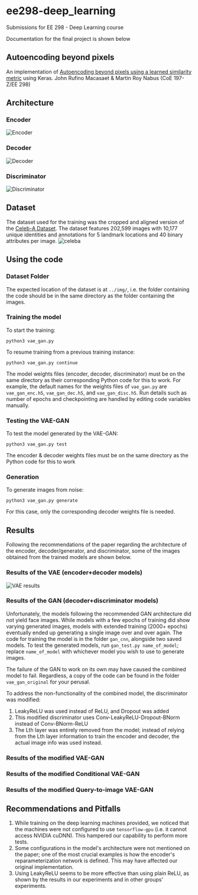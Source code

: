# ee298-deep_learning
Submissions for EE 298 - Deep Learning course

Documentation for the final project is shown below

## Autoencoding beyond pixels
An implementation of [Autoencoding beyond pixels using a learned similarity metric](https://arxiv.org/pdf/1512.09300.pdf) using Keras.
John Rufino Macasaet & Martin Roy Nabus (CoE 197-Z/EE 298)

## Architecture
### Encoder
![Encoder](https://s3-ap-southeast-1.amazonaws.com/celebadataset/Original/vae_cnn_encoder.png)
### Decoder
![Decoder](https://i.imgur.com/TD3yVEo.png)
### Discriminator
![Discriminator](https://raw.githubusercontent.com/mrnabus/ee298-deep_learning/master/pics/vae_gan_disc_orig.png)

## Dataset
The dataset used for the training was the cropped and aligned version of the [Celeb-A Dataset](http://mmlab.ie.cuhk.edu.hk/projects/CelebA.html). The dataset features 202,599 images with 10,177 unique identities and annotations for 5 landmark locations and 40 binary attributes per image.
![celeba](http://mmlab.ie.cuhk.edu.hk/projects/celeba/intro.png)

## Using the code
### Dataset Folder
The expected location of the dataset is at `../img/`, i.e. the folder containing the code should be in the same directory as the folder containing the images.
### Training the model
To start the training:
```
python3 vae_gan.py
```
To resume training from a previous training instance:
```
python3 vae_gan.py continue
```
The model weights files (encoder, decoder, discriminator) must be on the same directory as their corresponding Python code for this to work. For example, the default names for the weights files of `vae_gan.py` are `vae_gan_enc.h5`, `vae_gan_dec.h5`, and `vae_gan_disc.h5`. Run details such as number of epochs and checkpointing are handled by editing code variables manually.
### Testing the VAE-GAN
To test the model generated by the VAE-GAN:
```
python3 vae_gan.py test
```
The encoder & decoder weights files must be on the same directory as the Python code for this to work
### Generation
To generate images from noise:
```
python3 vae_gan.py generate
```
For this case, only the corresponding decoder weights file is needed.
## Results
Following the recommendations of the paper regarding the architecture of the encoder, decoder/generator, and discriminator, some of the images obtained from the trained models are shown below.
### Results of the VAE (encoder+decoder models)
![VAE results](https://raw.githubusercontent.com/mrnabus/ee298-deep_learning/master/pics/results_vae.jpg)

### Results of the GAN (decoder+discriminator models)
Unfortunately, the models following the recommended GAN architecture did not yield face images. While models with a few epochs of training did show varying generated images, models with extended training (2000+ epochs) eventually ended up generating a single image over and over again. The code for training the model is in the folder `gan_cnn`, alongside two saved models. To test the generated models, run `gan_test.py name_of_model`; replace `name_of_model` with whichever model you wish to use to generate images.

The failure of the GAN to work on its own may have caused the combined model to fail. Regardless, a copy of the code can be found in the folder `vae_gan_original` for your perusal.

To address the non-functionality of the combined model, the discriminator was modified:
1. LeakyReLU was used instead of ReLU, and Dropout was added
2. This modified discriminator uses Conv-LeakyReLU-Dropout-BNorm instead of Conv-BNorm-ReLU
3. The Lth layer was entirely removed from the model; instead of relying from the Lth layer information to train the encoder and decoder, the actual image info was used instead.

### Results of the modified VAE-GAN

### Results of the modified Conditional VAE-GAN

### Results of the modified Query-to-image VAE-GAN
## Recommendations and Pitfalls
1. While training on the deep learning machines provided, we noticed that the machines were not configured to use `tensorflow-gpu` (i.e. it cannot access NVIDIA cuDNN). This hampered our capability to perform more tests.
2. Some configurations in the model's architecture were not mentioned on the paper; one of the most crucial examples is how the encoder's reparameterization network is defined. This may have affected our original implementation.
3. Using LeakyReLU seems to be more effective than using plain ReLU, as shown by the results in our experiments and in other groups' experiments.
